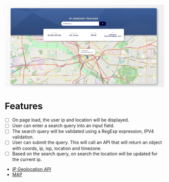 <img src="images/timezone-app-preview.png" alt="TImezone App preview">

# Features

-   [ ] On page load, the user ip and location will be displayed.
-   [ ] User can enter a search query into an input field.
-   [ ] The search query will be validated using a RegExp expression, IPV4 validation.
-   [ ] User can submit the query. This will call an API that will return an object with coords, ip, isp, location and timezone.
-   [ ] Based on the search query, on search the location will be updated for the current ip.

-   [IP Geolocation API](https://geo.ipify.org/)
-   [MAP](https://leafletjs.com/)
